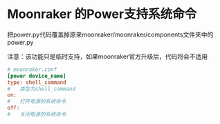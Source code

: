 # Moonraker 的Power支持系统命令
把power.py代码覆盖掉原来moonraker/moonraker/components文件夹中的power.py

注意：该功能只是临时支持，如果moonraker官方升级后，代码将会不适用

```ini
# moonraker.conf
[power device_name]
type: shell_command
#   类型为shell_command
on: 
#   打开电源的系统命令
off: 
#   关闭电源的系统命令
```


